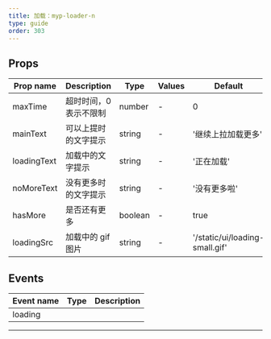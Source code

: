 ```yaml
---
title: 加载：myp-loader-n
type: guide
order: 303
---
```


## Props

| Prop name   | Description            | Type    | Values | Default                        |
| ----------- | ---------------------- | ------- | ------ | ------------------------------ |
| maxTime     | 超时时间，0 表示不限制 | number  | -      | 0                              |
| mainText    | 可以上提时的文字提示   | string  | -      | '继续上拉加载更多'             |
| loadingText | 加载中的文字提示       | string  | -      | '正在加载'                     |
| noMoreText  | 没有更多时的文字提示   | string  | -      | '没有更多啦'                   |
| hasMore     | 是否还有更多           | boolean | -      | true                           |
| loadingSrc  | 加载中的 gif 图片      | string  | -      | '/static/ui/loading-small.gif' |

## Events

| Event name | Type | Description |
| ---------- | ---- | ----------- |
| loading    |      |

---


